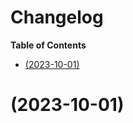 # Changelog

<!-- START doctoc generated TOC please keep comment here to allow auto update -->
<!-- DON'T EDIT THIS SECTION, INSTEAD RE-RUN doctoc TO UPDATE -->

**Table of Contents**

- [(2023-10-01)](#2023-10-01)

<!-- END doctoc generated TOC please keep comment here to allow auto update -->

# (2023-10-01)
